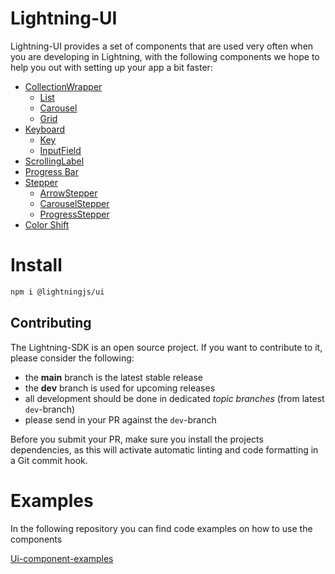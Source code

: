# Lightning-UI

Lightning-UI provides a set of components that are used very often when you are developing in Lightning, with the following components we hope to help you out with setting up your app a bit faster: 

* [CollectionWrapper](docs/CollectionWrapper/index.md)
    * [List](docs/CollectionWrapper/List.md)
    * [Carousel](docs/CollectionWrapper/Carousel.md)
    * [Grid](docs/CollectionWrapper/Grid.md)
* [Keyboard](docs/Keyboard/index.md)
    * [Key](docs/Keyboard/Key.md)
    * [InputField](docs/Keyboard/InputField.md)
* [ScrollingLabel](docs/ScrollingLabel.md)
* [Progress Bar](ProgressBar.md)
* [Stepper](docs/Stepper/index.md)
    * [ArrowStepper](docs/Stepper/ArrowStepper.md)
    * [CarouselStepper](docs/Stepper/CarouselStepper.md)
    * [ProgressStepper](docs/Stepper/ProgressStepper.md)
* [Color Shift](ColorShift.md)

# Install

```bash
npm i @lightningjs/ui
```

## Contributing

The Lightning-SDK is an open source project. If you want to contribute to it, please consider the following:

- the **main** branch is the latest stable release
- the **dev** branch is used for upcoming releases
- all development should be done in dedicated *topic branches* (from latest `dev`-branch)
- please send in your PR against the `dev`-branch

Before you submit your PR, make sure you install the projects dependencies, as this will activate automatic
linting and code formatting in a Git commit hook.

# Examples
In the following repository you can find code examples on how to use the components

[Ui-component-examples](https://github.com/mlapps/ui-component-examples)